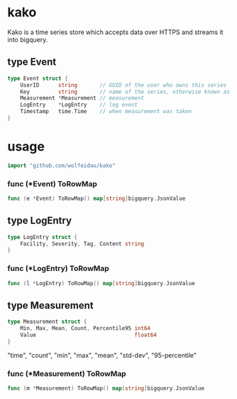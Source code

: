 # kako

Kako is a time series store which accepts data over HTTPS and streams it into bigquery.

## type Event
``` go
type Event struct {
    UserID      string       // GUID of the user who owns this series
    Key         string       // name of the series, otherwise known as key
    Measurement *Measurement // measurement
    LogEntry    *LogEntry    // log event
    Timestamp   time.Time    // when measurement was taken
}
```

# usage

``` go
import "github.com/wolfeidau/kako"
```

### func (\*Event) ToRowMap
``` go
func (e *Event) ToRowMap() map[string]bigquery.JsonValue
```

## type LogEntry
``` go
type LogEntry struct {
    Facility, Severity, Tag, Content string
}
```

### func (\*LogEntry) ToRowMap
``` go
func (l *LogEntry) ToRowMap() map[string]bigquery.JsonValue
```

## type Measurement
``` go
type Measurement struct {
    Min, Max, Mean, Count, Percentile95 int64
    Value                               float64
}
```
"time", "count", "min", "max", "mean", "std-dev", "95-percentile"

### func (\*Measurement) ToRowMap
``` go
func (m *Measurement) ToRowMap() map[string]bigquery.JsonValue
```
